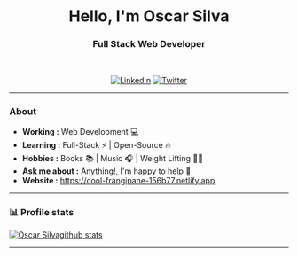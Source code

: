 <h1 align="center"> Hello, I'm Oscar Silva </h1>

<h3 align="center">  Full Stack Web Developer </h3> <br>

<p align="center"> 
<a href="https://www.linkedin.com/in/oscarsilva2356/"><img alt="LinkedIn" src="https://img.shields.io/badge/-Oscar_Silva-blue?style=flat-square&logo=Linkedin&logoColor=white&link=https://www.linkedin.com/in/sulthannk/"></a>
<a href="https://twitter.com/760_Ozz"><img alt="Twitter" src="https://img.shields.io/badge/-760_Ozz-1ca0f1?style=flat-square&logo=twitter&logoColor=white&link=https://twitter.com/SulthanNK"></a>
</p>

---------------------------------------------------------------------------------------------------------------------------------------------------------------------------------
### About
-  **Working :**  Web Development :computer:
-  **Learning :** Full-Stack :zap: | Open-Source :fire:	
-  **Hobbies :** Books :books: | Music :headphones: | Weight Lifting :weight_lifting_man:
-  **Ask me about :** Anything!, I'm happy to help :wave:
-  **Website :** https://cool-frangipane-156b77.netlify.app

---------------------------------------------------------------------------------------------------------------------------------------------------------------------------------
### 📊 Profile stats

[![Oscar Silvagithub stats](https://github-readme-stats.vercel.app/api?username=Ozz760&show_icons=true&title_color=fff&icon_color=79ff97&text_color=9f9f9f&bg_color=151515)](https://github.com/Ozz760/github-readme-stats)

-------------------------------------------------------------------------------------------------------------------------------------------------------------------------------
